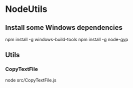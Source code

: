 # NodeUtils

## Install some Windows dependencies

npm install -g windows-build-tools
npm install -g node-gyp

## Utils

### CopyTextFile

node src/CopyTextFile.js
